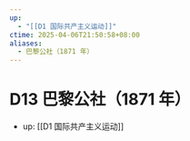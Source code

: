 ```yaml
---
up:
  - "[[D1 国际共产主义运动]]"
ctime: 2025-04-06T21:50:58+08:00
aliases:
  - 巴黎公社（1871 年）
---
```


# D13 巴黎公社（1871 年）

- up: [[D1 国际共产主义运动]]
